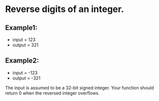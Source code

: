 # Reverse digits of an integer.

## Example1: 
- input = 123 
- output = 321


## Example2: 
- input = -123
- output = -321


The input is assumed to be a 32-bit signed integer. Your function should return 0 when the reversed integer overflows.

